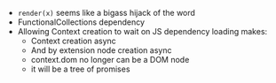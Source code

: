 - `render(x)` seems like a bigass hijack of the word
- FunctionalCollections dependency
- Allowing Context creation to wait on JS dependency loading makes:
  - Context creation async
  - And by extension node creation async
  - context.dom no longer can be a DOM node
  - it will be a tree of promises
